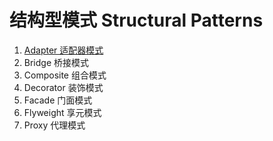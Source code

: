 # 结构型模式 Structural Patterns

1. [Adapter 适配器模式](adapter/adapter.md)
2. Bridge 桥接模式
3. Composite 组合模式
4. Decorator 装饰模式
5. Facade 门面模式
6. Flyweight 享元模式
7. Proxy 代理模式